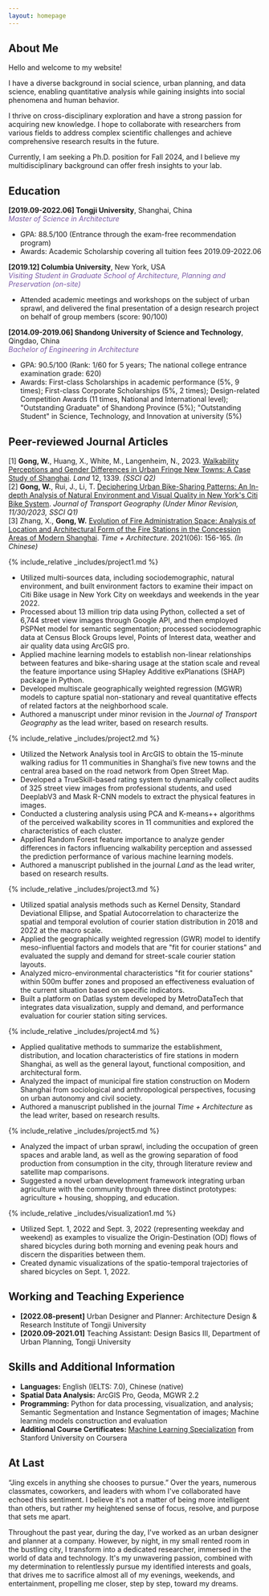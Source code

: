 ```yaml
---
layout: homepage
---
```



<!-- 
I'm a <a href="https://med.nyu.edu/departments-institutes/population-health/divisions-sections-centers/biostatistics/" target="_blank"> Biostatistics</a> Ph.D. candidate at <a href="https://www.nyu.edu/" target="_blank"> New York University</a>'s <a href="https://med.nyu.edu/" target="_blank"> Grossman School of Medicine</a>, specifically within the <a href="https://med.nyu.edu/research/sackler-institute-graduate-biomedical-sciences/" target="_blank"> Vilcek institute of Biomedical Sciences</a> and the Department of <a href="https://med.nyu.edu/departments-institutes/population-health/" target="_blank"> Population Health</a>. Under the mentorship of Prof.  
working under the mentorship of Prof.<a href="https://med.nyu.edu/faculty/thaddeus-tarpey" target="_blank"> Thaddeus Tarpey</a>. My research involves developing statistical models that cater to high-dimensional complex data, such as functional and imaging data.

In the summer of 2022, I had the opportunity to work as a Data Scientist Intern at <a href="https://about.google" target="_blank"> Google</a>, where I applied my statistical skills to real-world problems. 
Prior to joining the Ph.D. program, I completed my master's degree in Biostatistics and Data Science from <a href="https://www.cornell.edu" target = "_blank"> Cornell University</a> advised by Prof. <a href= "https://www.idiaz.xyz" target = "_blank"> Iván Díaz</a>, and my bachelor's degree in International Finance from <a href="https://www.cueb.edu.cn" target = "_blank"> Capital University of Economics and Business</a>. 

Outside of academia, I began my journey as a professional swimmer at the age of 5 and went on to achieve several regional and national championships. I'm also passionate about Chinese calligraphy, and my artwork has been exhibited in top galleries and museums including the <a href="http://www.namoc.org/" target="_blank"> National Art Museum of China (Beijing)</a>. In addition, I am also interested in oil painting, and aeromodelling.
-->

## About Me
Hello and welcome to my website!

I have a diverse background in social science, urban planning, and data science, enabling quantitative analysis while gaining insights into social phenomena and human behavior.

I thrive on cross-disciplinary exploration and have a strong passion for acquiring new knowledge. I hope to collaborate with researchers from various fields to address complex scientific challenges and achieve comprehensive research results in the future.

Currently, I am seeking a Ph.D. position for Fall 2024, and I believe my multidisciplinary background can offer fresh insights to your lab.

<!-- 
To learn more about my academic journey, please explore my <a href="assets/files/Coursera Machine Learning Specialization.pdf" target="_blank">Statement of Purpose</a>.
-->

## Education
**[2019.09-2022.06] Tongji University**, Shanghai, China  
<i style="color:#7b5aa6">Master of Science in Architecture</i>
- GPA: 88.5/100 (Entrance through the exam-free recommendation program)
- Awards: Academic Scholarship covering all tuition fees 2019.09-2022.06

**[2019.12] Columbia University**, New York, USA  
<i style="color:#7b5aa6">Visiting Student in Graduate School of Architecture, Planning and Preservation (on-site)</i>
- Attended academic meetings and workshops on the subject of urban sprawl, and delivered the final presentation of a design research project on behalf of group members (score: 90/100)

**[2014.09-2019.06] Shandong University of Science and Technology**, Qingdao, China  
<i style="color:#7b5aa6">Bachelor of Engineering in Architecture</i>
- GPA: 90.5/100 (Rank: 1/60 for 5 years; The national college entrance examination grade: 620)
- Awards: First-class Scholarships in academic performance (5%, 9 times); First-class Corporate Scholarships (5%, 2 times); Design-related Competition Awards (11 times, National and International level); "Outstanding Graduate" of Shandong Province (5%); "Outstanding Student" in Science, Technology, and Innovation at university (5%)



<!-- 
## Research Interests
- **Manifold Learning:** positive semi-definite manifolds learning
- **Machine Learning:** fairness AI, penalization and augmentation methods
- **Functional Data Analysis:** functional regression, and clustering methods
- **High-Dimensional Statistics:** matrix-valued regression and clustering, positive semi-definite matrices estimations
-->

<!-- 
- Urban Informatics, Spatial Data Science, GeoAI, Social Sensing
- Sustainable Transportation, Human Mobility and Behavior, Space-Time Analytics
- Public and Environmental Health, Urban Climate, Resilient Cities
-->

## Peer-reviewed Journal Articles
[1] **Gong, W.**, Huang, X., White, M., Langenheim, N., 2023. <a href="https://doi.org/10.3390/land12071339" target="_blank"> Walkability Perceptions and Gender Differences in Urban Fringe New Towns: A Case Study of Shanghai</a>. *Land* 12, 1339. *(SSCI Q2)*  
[2] **Gong, W.**, Rui, J., Li, T. <a href="assets/files/project1.pdf" target="_blank"> Deciphering Urban Bike-Sharing Patterns: An In-depth Analysis of Natural Environment and Visual Quality in New York's Citi Bike System</a>. *Journal of Transport Geography (Under Minor Revision, 11/30/2023, SSCI Q1)*  
[3] Zhang, X., **Gong, W.** <a href="https://doi.org/10.13717/j.cnki.ta.2021.06.025" target="_blank"> Evolution of Fire Administration Space: Analysis of Location and Architectural Form of the Fire Stations in the Concession Areas of Modern Shanghai</a>. *Time + Architecture*. 2021(06): 156-165. *(In Chinese)*

{% include_relative _includes/project1.md %}
-	Utilized multi-sources data, including sociodemographic, natural environment, and built environment factors to examine their impact on Citi Bike usage in New York City on weekdays and weekends in the year 2022.
-	Processed about 13 million trip data using Python, collected a set of 6,744 street view images through Google API, and then employed PSPNet model for semantic segmentation; processed sociodemographic data at Census Block Groups level, Points of Interest data, weather and air quality data using ArcGIS pro.
-	Applied machine learning models to establish non-linear relationships between features and bike-sharing usage at the station scale and reveal the feature importance using SHapley Additive exPlanations (SHAP) package in Python.
-	Developed multiscale geographically weighted regression (MGWR) models to capture spatial non-stationary and reveal quantitative effects of related factors at the neighborhood scale.
-	Authored a manuscript under minor revision in the *Journal of Transport Geography* as the lead writer, based on research results.

{% include_relative _includes/project2.md %}
-	Utilized the Network Analysis tool in ArcGIS to obtain the 15-minute walking radius for 11 communities in Shanghai’s five new towns and the central area based on the road network from Open Street Map.
-	Developed a TrueSkill-based rating system to dynamically collect audits of 325 street view images from professional students, and used DeeplabV3 and Mask R-CNN models to extract the physical features in images.
-	Conducted a clustering analysis using PCA and K-means++ algorithms of the perceived walkability scores in 11 communities and explored the characteristics of each cluster.
-	Applied Random Forest feature importance to analyze gender differences in factors influencing walkability perception and assessed the prediction performance of various machine learning models.
-	Authored a manuscript published in the journal *Land* as the lead writer, based on research results.

{% include_relative _includes/project3.md %}
-	Utilized spatial analysis methods such as Kernel Density, Standard Deviational Ellipse, and Spatial Autocorrelation to characterize the spatial and temporal evolution of courier station distribution in 2018 and 2022 at the macro scale.
-	Applied the geographically weighted regression (GWR) model to identify meso-influential factors and models that are "fit for courier stations" and evaluated the supply and demand for street-scale courier station layouts.
-	Analyzed micro-environmental characteristics "fit for courier stations" within 500m buffer zones and proposed an effectiveness evaluation of the current situation based on specific indicators.
-	Built a platform on Datlas system developed by MetroDataTech that integrates data visualization, supply and demand, and performance evaluation for courier station siting services.

{% include_relative _includes/project4.md %}
-	Applied qualitative methods to summarize the establishment, distribution, and location characteristics of fire stations in modern Shanghai, as well as the general layout, functional composition, and architectural form.
-	Analyzed the impact of municipal fire station construction on Modern Shanghai from sociological and anthropological perspectives, focusing on urban autonomy and civil society.
-	Authored a manuscript published in the journal *Time + Architecture* as the lead writer, based on research results.

{% include_relative _includes/project5.md %}
-	Analyzed the impact of urban sprawl, including the occupation of green spaces and arable land, as well as the growing separation of food production from consumption in the city, through literature review and satellite map comparisons.
-	Suggested a novel urban development framework integrating urban agriculture with the community through three distinct prototypes: agriculture + housing, shopping, and education.

{% include_relative _includes/visualization1.md %}
-	Utilized Sept. 1, 2022 and Sept. 3, 2022 (representing weekday and weekend) as examples to visualize the Origin-Destination (OD) flows of shared bicycles during both morning and evening peak hours and discern the disparities between them.
- Created dynamic visualizations of the spatio-temporal trajectories of shared bicycles on Sept. 1, 2022.



## Working and Teaching Experience

<!--
- **[Feb. 2023]** <a href="https://www.sciencedirect.com/science/article/pii/S089990072200346X" target="_blank">*Low muscle mass is associated with a higher risk of all–cause and cardiovascular disease–specific mortality in cancer survivors*</a> has been accepted by **Nutrition**. 
- **[Aug. 2021]** <a href="https://www.jmcp.org/doi/full/10.18553/jmcp.2021.27.10.1482" target="_blank">*Validation of EHR medication fill data obtained through electronic linkage with pharmacies*</a> has been accepted by the **Journal of Managed Care & Specialty Pharmacy**.
- **[Jan. 2021]** <a href="https://onlinelibrary.wiley.com/doi/abs/10.1111/jocd.13486" target="_blank">*Quantitative evaluation of rejuvenation treatment of nasolabial fold wrinkles by regression model and 3D photography*</a> has been accepted by the **Journal of Cosmetic Dermatology**.
-->
- **[2022.08-present]** Urban Designer and Planner: Architecture Design & Research Institute of Tongji University
- **[2020.09-2021.01]** Teaching Assistant: Design Basics III, Department of Urban Planning, Tongji University 

## Skills and Additional Information
- **Languages:** English (IELTS: 7.0), Chinese (native)
- **Spatial Data Analysis:** ArcGIS Pro, Geoda, MGWR 2.2
- **Programming:** Python for data processing, visualization, and analysis; Semantic Segmentation and Instance Segmentation of images; Machine learning models construction and evaluation
- **Additional Course Certificates:** <a href="assets/files/Coursera Machine Learning Specialization.pdf" target="_blank">Machine Learning Specialization</a> from Stanford University on Coursera

## At Last
“Jing excels in anything she chooses to pursue.” Over the years, numerous classmates, coworkers, and leaders with whom I've collaborated have echoed this sentiment. I believe it's not a matter of being more intelligent than others, but rather my heightened sense of focus, resolve, and purpose that sets me apart.

Throughout the past year, during the day, I've worked as an urban designer and planner at a company. However, by night, in my small rented room in the bustling city, I transform into a dedicated researcher, immersed in the world of data and technology. It's my unwavering passion, combined with my determination to relentlessly pursue my identified interests and goals, that drives me to sacrifice almost all of my evenings, weekends, and entertainment, propelling me closer, step by step, toward my dreams.




